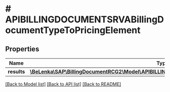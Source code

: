 # # APIBILLINGDOCUMENTSRVABillingDocumentTypeToPricingElement

## Properties

Name | Type | Description | Notes
------------ | ------------- | ------------- | -------------
**results** | [**\BeLenka\SAP\BillingDocumentRCG2\Model\APIBILLINGDOCUMENTSRVABillingDocumentPrcgElmntType[]**](APIBILLINGDOCUMENTSRVABillingDocumentPrcgElmntType.md) |  | [optional]

[[Back to Model list]](../../README.md#models) [[Back to API list]](../../README.md#endpoints) [[Back to README]](../../README.md)
